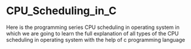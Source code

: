 # CPU_Scheduling_in_C
Here is the programming series CPU scheduling in operating system in which we are going to learn the full explanation of all types of the CPU scheduling in operating system with the help of c programming language
